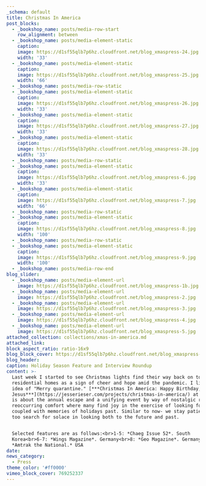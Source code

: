 ```yaml
---
_schema: default
title: Christmas In America
post_blocks:
  - _bookshop_name: posts/media-row-start
    row_alignment: between
  - _bookshop_name: posts/media-element-static
    caption:
    image: https://d1sf55qlb7p6hz.cloudfront.net/blog_xmaspress-24.jpg
    width: '33'
  - _bookshop_name: posts/media-element-static
    caption:
    image: https://d1sf55qlb7p6hz.cloudfront.net/blog_xmaspress-25.jpg
    width: '66'
  - _bookshop_name: posts/media-row-static
  - _bookshop_name: posts/media-element-static
    caption:
    image: https://d1sf55qlb7p6hz.cloudfront.net/blog_xmaspress-26.jpg
    width: '33'
  - _bookshop_name: posts/media-element-static
    caption:
    image: https://d1sf55qlb7p6hz.cloudfront.net/blog_xmaspress-27.jpg
    width: '33'
  - _bookshop_name: posts/media-element-static
    caption:
    image: https://d1sf55qlb7p6hz.cloudfront.net/blog_xmaspress-28.jpg
    width: '33'
  - _bookshop_name: posts/media-row-static
  - _bookshop_name: posts/media-element-static
    caption:
    image: https://d1sf55qlb7p6hz.cloudfront.net/blog_xmaspress-6.jpg
    width: '33'
  - _bookshop_name: posts/media-element-static
    caption:
    image: https://d1sf55qlb7p6hz.cloudfront.net/blog_xmaspress-7.jpg
    width: '66'
  - _bookshop_name: posts/media-row-static
  - _bookshop_name: posts/media-element-static
    caption:
    image: https://d1sf55qlb7p6hz.cloudfront.net/blog_xmaspress-8.jpg
    width: '100'
  - _bookshop_name: posts/media-row-static
  - _bookshop_name: posts/media-element-static
    caption:
    image: https://d1sf55qlb7p6hz.cloudfront.net/blog_xmaspress-9.jpg
    width: '100'
  - _bookshop_name: posts/media-row-end
blog_slider:
  - _bookshop_name: posts/media-element-url
    image: https://d1sf55qlb7p6hz.cloudfront.net/blog_xmaspress-1b.jpg
  - _bookshop_name: posts/media-element-url
    image: https://d1sf55qlb7p6hz.cloudfront.net/blog_xmaspress-2.jpg
  - _bookshop_name: posts/media-element-url
    image: https://d1sf55qlb7p6hz.cloudfront.net/blog_xmaspress-3.jpg
  - _bookshop_name: posts/media-element-url
    image: https://d1sf55qlb7p6hz.cloudfront.net/blog_xmaspress-4.jpg
  - _bookshop_name: posts/media-element-url
    image: https://d1sf55qlb7p6hz.cloudfront.net/blog_xmaspress-5.jpg
attached_collection: collections/xmas-in-america.md
attached_link:
block_aspect_ratio: ratio-16x9
blog_block_cover: https://d1sf55qlb7p6hz.cloudfront.net/blog_xmaspress-24b.jpg
blog_header:
caption: Holiday Season Feature and Interview Roundup
content: >-
  Last week I started to see Christmas lights find their way back on to
  residential homes as a sign of cheer and hope amid the pandemic. I liked the
  idea of "Merry quarantine." [***Christmas In America: Happy Birthday,
  Jesus***](https://jesserieser.com/projects/christmas-in-america/) at the core
  is about the annual escape and a unifying event by way of nostalgic ritual. A
  reoccurring comfort where many find joy in the exercise of looking forward
  coupled with memories of holidays past. Similar to now- we stay patient and
  too search for solace in looking both to the future and past.


  Selected features are as follows:<br>1-5: *Chaeg Issue 52*. South
  Korea<br>6-7: *Wings Magazine*. Germany<br>8: *Geo Magazine*. Germany<br>9:
  *Amtrak the National.* USA
date:
news_category:
  - Press
theme_color: '#ff0000'
vimeo_block_cover: 769252337
---
```

